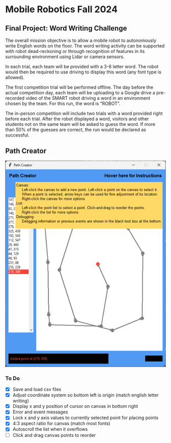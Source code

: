 # Mobile Robotics Fall 2024

## Final Project: Word Writing Challenge

The overall mission objective is to allow a mobile robot to autonomously write English words on
the floor. The word writing activity can be supported with robot dead-reckoning or through
recognition of features in its surrounding environment using Lidar or camera sensors.

In each trial, each team will be provided with a 3-6 letter word. The robot would
then be required to use driving to display this word (any font type is allowed).

The first competition trial will be performed offline. The day before the actual competition day,
each team will be uploading to a Google drive a pre-recorded video of the SMART robot driving
a word in an environment chosen by the team. For this run, the word is “ROBOT”.

The in-person competition will include two trials with a word provided right before each trial.
After the robot displayed a word, visitors and other students not on the same team will be asked
to guess the word. If more than 50% of the guesses are correct, the run would be declared as
successful.

## Path Creator

![img](./imgs/image.png)

### To Do
- [x] Save and load csv files
- [x] Adjust coordinate system so bottom left is origin (match english letter writing)
- [x] Display x and y position of cursor on canvas in bottom right
- [x] Error and event messages
- [x] Lock x and y axis values to currently selected point for placing points
- [x] 4:3 aspect ratio for canvas (match most fonts)
- [x] Autoscroll the list when it overflows
- [ ] Click and drag canvas points to reorder
